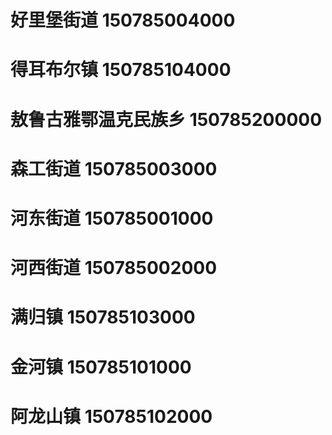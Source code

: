 # 好里堡街道 150785004000
# 得耳布尔镇 150785104000
# 敖鲁古雅鄂温克民族乡 150785200000
# 森工街道 150785003000
# 河东街道 150785001000
# 河西街道 150785002000
# 满归镇 150785103000
# 金河镇 150785101000
# 阿龙山镇 150785102000
